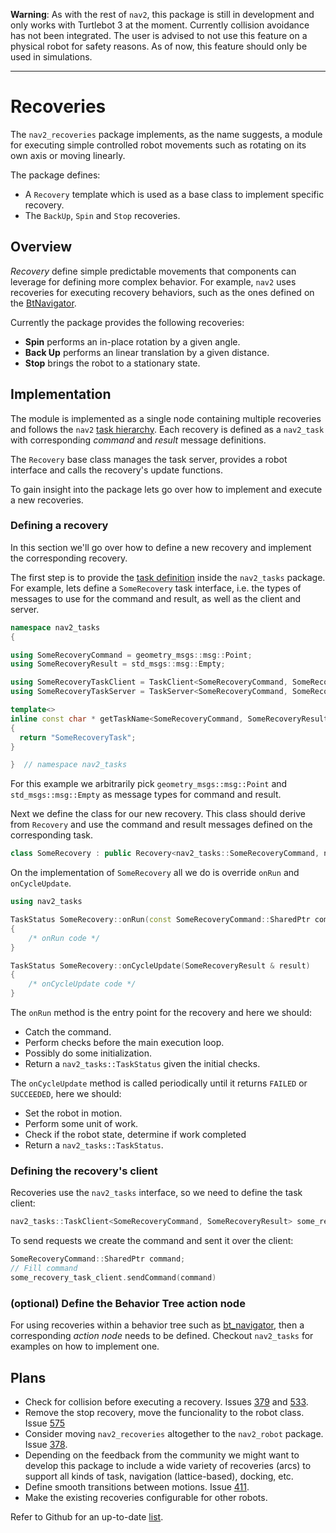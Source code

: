 **Warning**: As with the rest of `nav2`, this package is still in development and only works with Turtlebot 3 at the moment. Currently collision avoidance has not been integrated. The user is advised to not use this feature on a physical robot for safety reasons.  As of now, this feature should only be used in simulations.

---

# Recoveries

The `nav2_recoveries` package implements, as the name suggests, a module for executing simple controlled robot movements such as rotating on its own axis or moving linearly.

The package defines:
- A `Recovery` template which is used as a base class to implement specific recovery.
- The `BackUp`, `Spin` and `Stop` recoveries.

## Overview

*Recovery* define simple predictable movements that components can leverage for defining more complex behavior. For example, `nav2` uses recoveries for executing recovery behaviors, such as the ones defined on the [BtNavigator](../nav2_bt_navigator/README.md##Recovery-Behavior-Trees).

Currently the package provides the following recoveries:
- **Spin** performs an in-place rotation by a given angle.
- **Back Up** performs an linear translation by a given distance.
- **Stop** brings the robot to a stationary state.

## Implementation

The module is implemented as a single node containing multiple recoveries and follows the `nav2` [task hierarchy](../nav2_tasks/README.md#Overview). Each recovery is defined as a `nav2_task` with corresponding *command* and *result* message definitions.

The `Recovery` base class manages the task server, provides a robot interface and calls the recovery's update functions.

To gain insight into the package lets go over how to implement and execute a new recoveries.

### Defining a recovery

In this section we'll go over how to define a new recovery and implement the corresponding recovery.

The first step is to provide the [task definition](../nav2_tasks/README.md) inside the `nav2_tasks` package. For example, lets define a `SomeRecovery` task interface, i.e. the types of messages to use for the command and result, as well as the client and server.

```cpp
namespace nav2_tasks
{

using SomeRecoveryCommand = geometry_msgs::msg::Point;
using SomeRecoveryResult = std_msgs::msg::Empty;

using SomeRecoveryTaskClient = TaskClient<SomeRecoveryCommand, SomeRecoveryResult>;
using SomeRecoveryTaskServer = TaskServer<SomeRecoveryCommand, SomeRecoveryResult>;

template<>
inline const char * getTaskName<SomeRecoveryCommand, SomeRecoveryResult>()
{
  return "SomeRecoveryTask";
}

}  // namespace nav2_tasks
```

For this example we arbitrarily pick `geometry_msgs::msg::Point` and `std_msgs::msg::Empty` as message types for command and result.

Next we define the class for our new recovery. This class should derive from `Recovery` and use the command and result messages defined on the corresponding task.

```cpp
class SomeRecovery : public Recovery<nav2_tasks::SomeRecoveryCommand, nav2_tasks::SomeRecoveryResult>
```

On the implementation of `SomeRecovery` all we do is override `onRun` and `onCycleUpdate`.

```cpp
using nav2_tasks

TaskStatus SomeRecovery::onRun(const SomeRecoveryCommand::SharedPtr command)
{
    /* onRun code */
}

TaskStatus SomeRecovery::onCycleUpdate(SomeRecoveryResult & result)
{
    /* onCycleUpdate code */
}
```

The `onRun` method is the entry point for the recovery and here we should:
- Catch the command.
- Perform checks before the main execution loop.
- Possibly do some initialization.
- Return a `nav2_tasks::TaskStatus` given the initial checks.

The `onCycleUpdate` method is called periodically until it returns `FAILED` or `SUCCEEDED`, here we should:
- Set the robot in motion.
- Perform some unit of work.
- Check if the robot state, determine if work completed
- Return a `nav2_tasks::TaskStatus`.

### Defining the recovery's client

Recoveries use the `nav2_tasks` interface, so we need to define the task client:

```cpp
nav2_tasks::TaskClient<SomeRecoveryCommand, SomeRecoveryResult> some_recovery_task_client;
```

To send requests we create the command and sent it over the client:

```cpp
SomeRecoveryCommand::SharedPtr command;
// Fill command
some_recovery_task_client.sendCommand(command)
```

### (optional) Define the Behavior Tree action node

For using recoveries within a behavior tree such as [bt_navigator](../nav2_bt_navigator/README.md##Navigation-Behavior-Trees), then a corresponding *action node* needs to be defined. Checkout `nav2_tasks` for examples on how to implement one.

## Plans

- Check for collision before executing a recovery. Issues [379](https://github.com/ros-planning/navigation2/issues/379) and [533](https://github.com/ros-planning/navigation2/issues/533).
- Remove the stop recovery, move the funcionality to the robot class. Issue [575](https://github.com/ros-planning/navigation2/issues/575)
- Consider moving `nav2_recoveries` altogether to the `nav2_robot` package. Issue [378](https://github.com/ros-planning/navigation2/issues/378).
- Depending on the feedback from the community we might want to develop this package to include a wide variety of recoveries (arcs) to support all kinds of task, navigation (lattice-based), docking, etc.
- Define smooth transitions between motions. Issue [411](https://github.com/ros-planning/navigation2/issues/411).
- Make the existing recoveries configurable for other robots.

Refer to Github for an up-to-date [list](https://github.com/ros-planning/navigation2/issues?q=is%3Aopen+is%3Aissue+label%3Anav2_recoveries).
